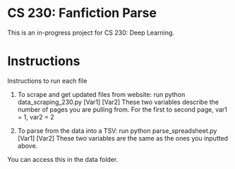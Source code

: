 # CS 230: Fanfiction Parse

This is an in-progress project for CS 230: Deep Learning. 

# Instructions
Instructions to run each file 

1. To scrape and get updated files from website: run 
python data_scraping_230.py [Var1] [Var2]
These two variables describe the number of pages you are pulling from. For the first to second page, var1 = 1, var2 = 2 

2. To parse from the data into a TSV: run 
python parse_spreadsheet.py [Var1] [Var2]
These two variables are the same as the ones you inputted above. 

You can access this in the data folder. 

